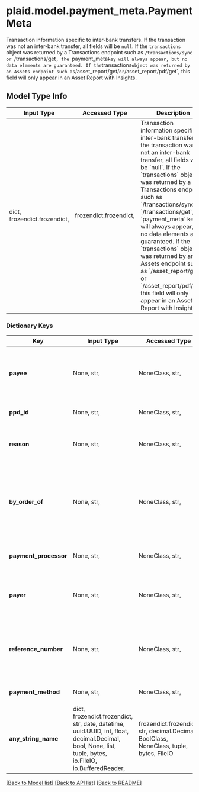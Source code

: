 # plaid.model.payment_meta.PaymentMeta

Transaction information specific to inter-bank transfers. If the transaction was not an inter-bank transfer, all fields will be `null`.  If the `transactions` object was returned by a Transactions endpoint such as `/transactions/sync or `/transactions/get`, the `payment_meta` key will always appear, but no data elements are guaranteed. If the `transactions` object was returned by an Assets endpoint such as `/asset_report/get/` or `/asset_report/pdf/get`, this field will only appear in an Asset Report with Insights.

## Model Type Info
Input Type | Accessed Type | Description | Notes
------------ | ------------- | ------------- | -------------
dict, frozendict.frozendict,  | frozendict.frozendict,  | Transaction information specific to inter-bank transfers. If the transaction was not an inter-bank transfer, all fields will be &#x60;null&#x60;.  If the &#x60;transactions&#x60; object was returned by a Transactions endpoint such as &#x60;/transactions/sync or &#x60;/transactions/get&#x60;, the &#x60;payment_meta&#x60; key will always appear, but no data elements are guaranteed. If the &#x60;transactions&#x60; object was returned by an Assets endpoint such as &#x60;/asset_report/get/&#x60; or &#x60;/asset_report/pdf/get&#x60;, this field will only appear in an Asset Report with Insights. | 

### Dictionary Keys
Key | Input Type | Accessed Type | Description | Notes
------------ | ------------- | ------------- | ------------- | -------------
**payee** | None, str,  | NoneClass, str,  | For transfers, the party that is receiving the transaction. | 
**ppd_id** | None, str,  | NoneClass, str,  | The ACH PPD ID for the payer. | 
**reason** | None, str,  | NoneClass, str,  | The payer-supplied description of the transfer. | 
**by_order_of** | None, str,  | NoneClass, str,  | The party initiating a wire transfer. Will be &#x60;null&#x60; if the transaction is not a wire transfer. | 
**payment_processor** | None, str,  | NoneClass, str,  | The name of the payment processor | 
**payer** | None, str,  | NoneClass, str,  | For transfers, the party that is paying the transaction. | 
**reference_number** | None, str,  | NoneClass, str,  | The transaction reference number supplied by the financial institution. | 
**payment_method** | None, str,  | NoneClass, str,  | The type of transfer, e.g. &#x27;ACH&#x27; | 
**any_string_name** | dict, frozendict.frozendict, str, date, datetime, uuid.UUID, int, float, decimal.Decimal, bool, None, list, tuple, bytes, io.FileIO, io.BufferedReader,  | frozendict.frozendict, str, decimal.Decimal, BoolClass, NoneClass, tuple, bytes, FileIO | any string name can be used but the value must be the correct type | [optional]

[[Back to Model list]](../../README.md#documentation-for-models) [[Back to API list]](../../README.md#documentation-for-api-endpoints) [[Back to README]](../../README.md)

